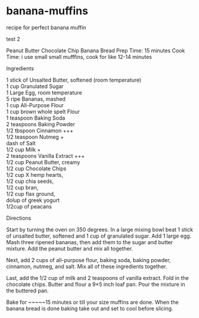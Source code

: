 # banana-muffins
recipe for perfect banana muffin

test 2

Peanut Butter Chocolate Chip Banana Bread
Prep Time: 15 minutes
Cook Time: i use small small mufffins, cook for like 12-14 minutes<br>


Ingredients<br>

1 stick of Unsalted Butter, softened (room temperature)<br>
1 cup Granulated Sugar<br>
1 Large Egg, room temperature<br>
5 ripe Bananas, mashed<br>
1 cup All-Purpose Flour<br>
1 cup brown whole spelt Flour<br>
1 teaspoon Baking Soda<br>
2 teaspoons Baking Powder<br>
1/2 tbspoon Cinnamon +++<br>
1/2 teaspoon Nutmeg +<br>
dash of Salt<br>
1/2 cup Milk +<br>
2 teaspoons Vanilla Extract +++<br>
1/2 cup Peanut Butter, creamy<br>
1/2 cup Chocolate Chips<br>
1/2 cup X hemp hearts, <br>
1/2 cup chia seeds,<br>
1/2 cup bran,<br>
1/2 cup flax ground,<br>
dolup of greek yogurt<br>
1/2cup of peacans
<br>


Directions

Start by turning the oven on 350 degrees. In a large mixing bowl beat 1 stick of unsalted butter, softened and 1 cup of granulated sugar. Add 1 large egg. Mash three ripened bananas, then add them to the sugar and butter mixture. Add the peanut butter and mix all together.

Next, add 2 cups of all-purpose flour, baking soda, baking powder, cinnamon, nutmeg, and salt. Mix all of these ingredients together.

Last, add the 1/2 cup of milk and 2 teaspoons of vanilla extract. Fold in the chocolate chips.
Butter and flour a 9×5 inch loaf pan. Pour the mixture in the buttered pan.

Bake for ~~~~~15 minutes or till your size muffins are done. When the banana bread is done baking take out and set to cool before slicing.
